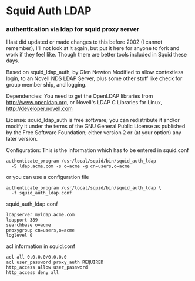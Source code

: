 # Squid Auth LDAP

### authentication via ldap for squid proxy server

I last did updated or made changes to this before 2002 (I cannot remember), I'll not look at it again, but put it here for anyone to fork and work if they feel like. Though there are better tools included in Squid these days. 

Based on squid_ldap_auth, by Glen Newton Modified to allow contextless login, to an Novell NDS LDAP Server, plus some other stuff like check for group member ship, and logging.  

Dependencies: You need to get the OpenLDAP libraries from http://www.openldap.org, or Novell's LDAP C Libraries for Linux, http://developer.novell.com

License: squid_ldap_auth is free software; you can redistribute it and/or modify it under the terms of the GNU General Public License as published by the Free Software Foundation; either version 2 or (at your option) any later version.

Configuration: This is the information which has to be entered in squid.conf

```
authenticate_program /usr/local/squid/bin/squid_auth_ldap
  -S ldap.acme.com -s o=acme -g cn=users,o=acme
```
or you can use a configuration file

```
authenticate_program /usr/local/squid/bin/squid_auth_ldap \ 
  -f squid_auth_ldap.conf
```

squid_auth_ldap.conf
```
ldapserver myldap.acme.com
ldapport 389
searchbase o=acme
proxygroup cn=users,o=acme
loglevel 0
```

acl information in squid.conf
```
acl all 0.0.0.0/0.0.0.0
acl user_password proxy_auth REQUIRED
http_access allow user_password
http_access deny all
```
